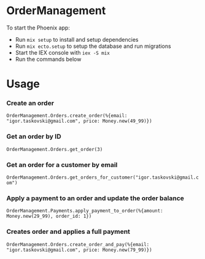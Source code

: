 # OrderManagement

To start the Phoenix app:

  * Run `mix setup` to install and setup dependencies
  * Run `mix ecto.setup` to setup the database and run migrations
  * Start the IEX console with `iex -S mix`
  * Run the commands below

# Usage

  ### Create an order

  `OrderManagement.Orders.create_order(%{email: "igor.taskovski@gmail.com", price: Money.new(49_99)})`
  ### Get an order by ID

  `OrderManagement.Orders.get_order(3)`
  ### Get an order for a customer by email

  `OrderManagement.Orders.get_orders_for_customer("igor.taskovski@gmail.com")`
  ### Apply a payment to an order and update the order balance

  `OrderManagement.Payments.apply_payment_to_order(%{amount: Money.new(29_99), order_id: 1})`
  ### Creates order and applies a full payment

  `OrderManagement.Orders.create_order_and_pay(%{email: "igor.taskovski@gmail.com", price: Money.new(79_99)})`